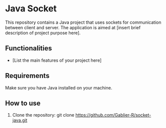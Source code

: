 # Java Socket

This repository contains a Java project that uses sockets for communication between client and server. The application is aimed at [insert brief description of project purpose here].

## Functionalities

- [List the main features of your project here]

## Requirements

Make sure you have Java installed on your machine.

## How to use

1. Clone the repository:
   git clone https://github.com/Gablier-R/socket-java.git
